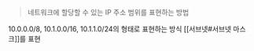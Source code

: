 > 네트워크에 할당할 수 있는 IP 주소 범위를 표현하는 방법

10.0.0.0/8, 10.1.0.0/16, 10.1.1.0/24의 형태로 표현하는 방식
[[서브넷#서브넷 마스크]]를 표현